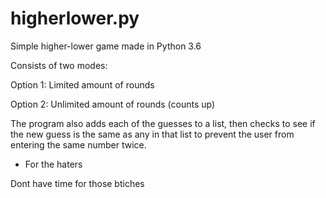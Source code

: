 # higherlower.py

Simple higher-lower game made in Python 3.6

Consists of two modes: 

Option 1: Limited amount of rounds

Option 2: Unlimited amount of rounds (counts up)

The program also adds each of the guesses to a list, then checks to see if the new guess is the same as any in that list to 
prevent the user from entering the same number twice.


- For the haters

 Dont have time for those btiches
